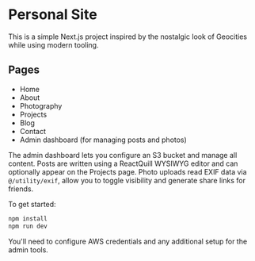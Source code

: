 # Personal Site

This is a simple Next.js project inspired by the nostalgic look of Geocities while using modern tooling.

## Pages
- Home
- About
- Photography
- Projects
- Blog
- Contact
- Admin dashboard (for managing posts and photos)

The admin dashboard lets you configure an S3 bucket and manage all content. Posts are written using a ReactQuill WYSIWYG editor and can optionally appear on the Projects page. Photo uploads read EXIF data via `@/utility/exif`, allow you to toggle visibility and generate share links for friends.

To get started:

```bash
npm install
npm run dev
```

You'll need to configure AWS credentials and any additional setup for the admin tools.
